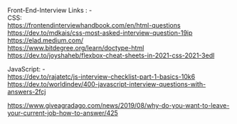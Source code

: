 Front-End-Interview Links : - <br>
CSS: <br>
https://frontendinterviewhandbook.com/en/html-questions <br>
https://dev.to/mdkais/css-most-asked-interview-question-19ip <br>
https://elad.medium.com/ <br>
https://www.bitdegree.org/learn/doctype-html <br>
https://dev.to/joyshaheb/flexbox-cheat-sheets-in-2021-css-2021-3edl <br>

JavaScript: - <br>
https://dev.to/rajatetc/js-interview-checklist-part-1-basics-10k6 <br>
https://dev.to/worldindev/400-javascript-interview-questions-with-answers-2fcj <br>


https://www.giveagradago.com/news/2019/08/why-do-you-want-to-leave-your-current-job-how-to-answer/425 <br>

